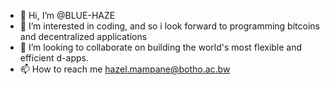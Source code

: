 - 👋 Hi, I’m @BLUE-HAZE
- 👀 I’m interested in coding, and so i look forward to programming bitcoins and decentralized applications
- 💞️ I’m looking to collaborate on building the world's most flexible and efficient d-apps.
- 📫 How to reach me hazel.mampane@botho.ac.bw
<!---
BLUE-HAZE/BLUE-HAZE is a ✨ special ✨ repository because its `README.md` (this file) appears on your GitHub profile.
You can click the Preview link to take a look at your changes.
--->
